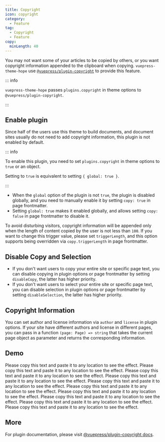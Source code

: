 ```yaml
---
title: Copyright
icon: copyright
category:
  - Feature
tag:
  - Copyright
  - Feature
copy:
  minLength: 40
---
```


You may not want some of your articles to be copied by others, or you want copyright information appended to the clipboard when copying.
`vuepress-theme-hope` use [`@vuepress/plugin-copyright`][copyright] to provide this feature.

::: info

`vuepress-theme-hope` passes `plugins.copyright` in theme options to `@vuepress/plugin-copyright`.

:::

<!-- more -->

## Enable plugin

Since half of the users use this theme to build documents, and document sites usually do not need to add copyright information, this plugin is not enabled by default.

::: info

To enable this plugin, you need to set `plugins.copyright` in theme options to `true` or an object.

Setting to `true` is equivalent to setting `{ global: true }`.

:::

- When the `global` option of the plugin is not `true`, the plugin is disabled globally, and you need to manually enable it by setting `copy: true` in page frontmatter.
- Setting `global: true` makes it enabled globally, and allows setting `copy: false` in page frontmatter to disable it.

To avoid disturbing visitors, copyright information will be appended only when the length of content copied by the user is not less than `100`. If you want to change this trigger value, please set `triggerLength`, and this option supports being overridden via `copy.triggerLength` in page frontmatter.

## Disable Copy and Selection

- If you don't want users to copy your entire site or specific page text, you can disable copying in plugin options or page frontmatter by setting `disableCopy`, the latter has higher priority.
- If you don't want users to select your entire site or specific page text, you can disable selection in plugin options or page frontmatter by setting `disableSelection`, the latter has higher priority.

## Copyright Information

You can set author and license information via `author` and `license` in plugin options. If your site have different authors and license in different pages, you can pass in a function `(page: Page) => string` that takes the current page object as parameter and returns the corresponding information.

## Demo

Please copy this text and paste it to any location to see the effect. Please copy this text and paste it to any location to see the effect. Please copy this text and paste it to any location to see the effect. Please copy this text and paste it to any location to see the effect. Please copy this text and paste it to any location to see the effect. Please copy this text and paste it to any location to see the effect. Please copy this text and paste it to any location to see the effect. Please copy this text and paste it to any location to see the effect. Please copy this text and paste it to any location to see the effect. Please copy this text and paste it to any location to see the effect.

## More

For plugin documentation, please visit [@vuepress/plugin-copyright docs][copyright].

[copyright]: https://ecosystem.vuejs.press/plugins/copyright.html
